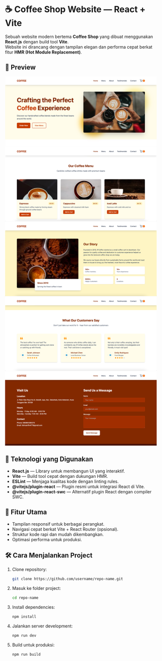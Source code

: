 # ☕ Coffee Shop Website — React + Vite

Sebuah website modern bertema **Coffee Shop** yang dibuat menggunakan **React.js** dengan build tool **Vite**.  
Website ini dirancang dengan tampilan elegan dan performa cepat berkat fitur **HMR (Hot Module Replacement)**.

## 📸 Preview
<img src="public/images/1.png" alt="Screenshot 1" width="500"/>
<img src="public/images/2.png" alt="Screenshot 2" width="500"/>
<img src="public/images/3.png" alt="Screenshot 3" width="500"/>
<img src="public/images/4.png" alt="Screenshot 4" width="500"/>
<img src="public/images/5.png" alt="Screenshot 5" width="500"/>

## 🚀 Teknologi yang Digunakan
- **React.js** — Library untuk membangun UI yang interaktif.
- **Vite** — Build tool cepat dengan dukungan HMR.
- **ESLint** — Menjaga kualitas kode dengan linting rules.
- **@vitejs/plugin-react** — Plugin resmi untuk integrasi React di Vite.
- **@vitejs/plugin-react-swc** — Alternatif plugin React dengan compiler SWC.

## 📂 Fitur Utama
- Tampilan responsif untuk berbagai perangkat.
- Navigasi cepat berkat Vite + React Router (opsional).
- Struktur kode rapi dan mudah dikembangkan.
- Optimasi performa untuk produksi.

## 🛠️ Cara Menjalankan Project
1. Clone repository:
   ```bash
   git clone https://github.com/username/repo-name.git
2. Masuk ke folder project:
   ```bash
   cd repo-name
3. Install dependencies:
   ```bash
   npm install
4. Jalankan server development:
   ```bash
   npm run dev
5. Build untuk produksi:
   ```bash
   npm run build
